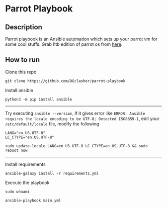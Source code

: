 # Parrot Playbook

## Description

Parrot playbook is an Ansible automation which sets up your parrot vm for some cool stuffs.
Grab htb edition of parrot os from [here](https://www.parrotsec.org/download/).

## How to run

Clone this repo
```
git clone https://github.com/DGclasher/parrot-playbook
```
Install ansible
```
python3 -m pip install ansible
```
---
Try executing `ansible --version`, if it gives error like `ERROR: Ansible requires the locale encoding to be UTF-8; Detected ISO8859-1`, edit your `/etc/default/locale` file, modify the following
```
LANG="en_US.UTF-8"
LC_CTYPE="en.US.UTF-8"
```
```
sudo update-locale LANG=en_US.UTF-8 LC_CTYPE=en_US.UTF-8 && sudo reboot now
```
---
Install requirements
```
ansible-galaxy install -r requirements.yml
```
Execute the playbook
```
sudo whoami
```
```
ansible-playbook main.yml
```
